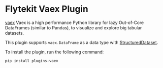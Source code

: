 # Flytekit Vaex Plugin
[vaex](https://github.com/vaexio/vaex) Vaex is a high performance Python library for lazy Out-of-Core DataFrames (similar to Pandas), to visualize and explore big tabular datasets.

This plugin supports `vaex.DataFrame` as a data type with [StructuredDataset](https://docs.flyte.org/projects/cookbook/en/latest/auto/core/type_system/structured_dataset.html).

To install the plugin, run the following command:

```bash
pip install plugins-vaex
```
